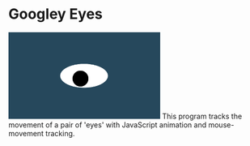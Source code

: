 # Googley Eyes

<img src= "oneeye.png" width='300'/>
This program tracks the movement of a pair of 'eyes' with JavaScript animation and mouse-movement tracking.
